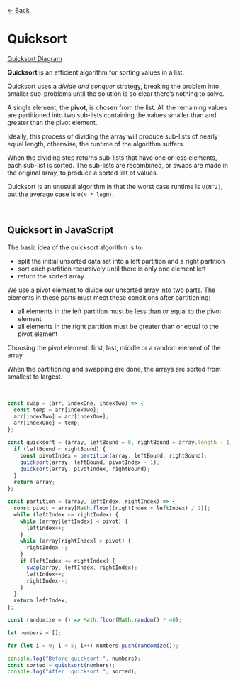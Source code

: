 [&larr; Back](./../README.md)

# Quicksort

[Quicksort Diagram](https://www.techiedelight.com/wp-content/uploads/Quicksort.png)

**Quicksort** is an efficient algorithm for sorting values in a list.

Quicksort uses a _divide and conquer_ strategy, breaking the problem into smaller sub-problems until the solution is so clear there’s nothing to solve.

A single element, the **pivot**, is chosen from the list. All the remaining values are partitioned into two sub-lists containing the values smaller than and greater than the pivot element.

Ideally, this process of dividing the array will produce sub-lists of nearly equal length, otherwise, the runtime of the algorithm suffers.

When the dividing step returns sub-lists that have one or less elements, each sub-list is sorted. The sub-lists are recombined, or swaps are made in the original array, to produce a sorted list of values.

Quicksort is an unusual algorithm in that the worst case runtime is `O(N^2)`, but the average case is `O(N * logN)`.

<br>

## Quicksort in JavaScript

The basic idea of the quicksort algorithm is to:

- split the initial unsorted data set into a left partition and a right partition
- sort each partition recursively until there is only one element left
- return the sorted array

We use a pivot element to divide our unsorted array into two parts. The elements in these parts must meet these conditions after partitioning:

- all elements in the left partition must be less than or equal to the pivot element
- all elements in the right partition must be greater than or equal to the pivot element

Choosing the pivot element: first, last, middle or a random element of the array.

When the partitioning and swapping are done, the arrays are sorted from smallest to largest.

<br>

```js
const swap = (arr, indexOne, indexTwo) => {
  const temp = arr[indexTwo];
  arr[indexTwo] = arr[indexOne];
  arr[indexOne] = temp;
};
```

```js
const quicksort = (array, leftBound = 0, rightBound = array.length - 1) => {
  if (leftBound < rightBound) {
    const pivotIndex = partition(array, leftBound, rightBound);
    quicksort(array, leftBound, pivotIndex - 1);
    quicksort(array, pivotIndex, rightBound);
  }
  return array;
};

const partition = (array, leftIndex, rightIndex) => {
  const pivot = array[Math.floor((rightIndex + leftIndex) / 2)];
  while (leftIndex <= rightIndex) {
    while (array[leftIndex] < pivot) {
      leftIndex++;
    }
    while (array[rightIndex] > pivot) {
      rightIndex--;
    }
    if (leftIndex <= rightIndex) {
      swap(array, leftIndex, rightIndex);
      leftIndex++;
      rightIndex--;
    }
  }
  return leftIndex;
};
```

```js
const randomize = () => Math.floor(Math.random() * 40);

let numbers = [];

for (let i = 0; i < 5; i++) numbers.push(randomize());

console.log("Before quicksort:", numbers);
const sorted = quicksort(numbers);
console.log("After  quicksort:", sorted);
```

<br>
